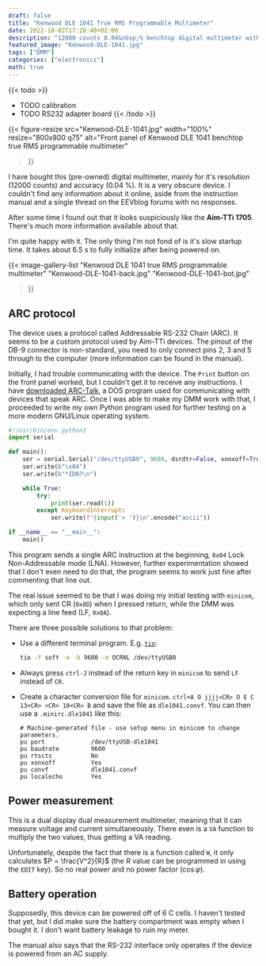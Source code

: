 ```yaml
---
draft: false
title: "Kenwood DLE 1041 True RMS Programmable Multimeter"
date: 2022-10-02T17:28:40+02:00
description: "12000 counts 0.04&nbsp;% benchtop digital multimeter with RS-232 interface"
featured_image: "Kenwood-DLE-1041.jpg"
tags: ["DMM"]
categories: ["electronics"]
math: true
---
```

{{< todo >}}
- TODO calibration
- TODO RS232 adapter board
{{< /todo >}}

{{< figure-resize src="Kenwood-DLE-1041.jpg" width="100%" resize="800x800 q75"
    alt="Front panel of Kenwood DLE 1041 benchtop true RMS programmable multimeter"
>}}

I have bought this (pre-owned) digital multimeter, mainly for it's resolution
(12000 counts) and accuracy (0.04&nbsp;%). It is a very obscure device.
I couldn't find any information about it online, aside from the instruction
manual and a single thread on the EEVblog forums with no responses.

After some time I found out that it looks suspiciously like the
**Aim-TTi 1705**. There's much more information available about that.

I'm quite happy with it. The only thing I'm not fond of is it's slow startup
time. It takes about 6.5&nbsp;s to fully initialize after being powered on.

{{< image-gallery-list "Kenwood DLE 1041 true RMS programmable multimeter"
    "Kenwood-DLE-1041-back.jpg" "Kenwood-DLE-1041-bot.jpg"
>}}

## ARC protocol
The device uses a protocol called Addressable RS-232 Chain (ARC). It seems to
be a custom protocol used by Aim-TTi devices. The pinout of the DB-9 connector
is non-standard, you need to only connect pins 2, 3 and 5 through to the
computer (more information can be found in the manual).

Initially, I had trouble communicating with the device. The `Print` button on
the front panel worked, but I couldn't get it to receive any instructions.
I have
[downloaded ARC-Talk](https://www.eevblog.com/forum/buysellwanted/(wanted)-tti-arc-windows-software/),
a DOS program used for communicating with devices that speak ARC. Once I was
able to make my DMM work with that, I proceeded to write my own Python program
used for further testing on a more modern GNU/Linux operating system.

```python
#!/usr/bin/env python3
import serial

def main():
    ser = serial.Serial("/dev/ttyUSB0", 9600, dsrdtr=False, xonxoff=True)
    ser.write(b"\x04")
    ser.write(b"*IDN?\n")

    while True:
        try:
            print(ser.read(1))
        except KeyboardInterrupt:
            ser.write(f"{input('> ')}\n".encode("ascii"))

if __name__ == "__main__":
    main()
```

This program sends a single ARC instruction at the beginning, `0x04` Lock
Non-Addressable mode (LNA). However, further experimentation showed that I
don't even need to do that, the program seems to work just fine after
commenting that line out.

The real issue seemed to be that I was doing my initial testing with
`minicom`, which only sent CR (`0x0D`) when I pressed return, while the DMM
was expecting a line feed (LF, `0x0A`).

There are three possible solutions to that problem:
- Use a different terminal program. E.g. [`tio`](https://github.com/tio/tio):
  ```sh
  tio -f soft -e -b 9600 -m OCRNL /dev/ttyUSB0
  ```

- Always press `ctrl-J` instead of the return key in `minicom` to send `LF` instead
  of `CR`.

- Create a character conversion file for `minicom`.
  `ctrl+A O jjjj<CR> O E C 13<CR> <CR> 10<CR> B` and save the file as
  `dle1041.convf`. You can then use a `.minirc.dle1041` like this:
  ```
  # Machine-generated file - use setup menu in minicom to change parameters.
  pu port             /dev/ttyUSB-dle1041
  pu baudrate         9600
  pu rtscts           No
  pu xonxoff          Yes
  pu convf            dle1041.convf
  pu localecho        Yes
  ```


## Power measurement
This is a dual display dual measurement multimeter, meaning that it can
measure voltage and current simultaneously. There even is a `VA` function to
multiply the two values, thus getting a VA reading.

Unfortunately, despite the fact that there is a function called `W`, it only
calculates $P = \frac{V^2}{R}$ (the $R$ value can be programmed in using the
`EDIT` key). So no real power and no power factor ($\cos\varphi$).


## Battery operation
Supposedly, this device can be powered off of 6 C cells. I haven't tested that
yet, but I did make sure the battery compartment was empty when I bought it.
I don't want battery leakage to ruin my meter.

The manual also says that the RS-232 interface only operates if the device is
powered from an AC supply.
